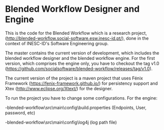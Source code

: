 # Blended Workflow Designer and Engine

This is the code for the Blended Workflow which is a research project, (http://blended-workflow.social-software.esw.inesc-id.pt/), done in the context of INESC-ID's Software Engineering group.

The master contains the current version of development, which includes the blended workflow designer and the blended workflow engine. For the first version, which comprises the engine only, you have to checkout the tag v1.0 (https://github.com/socialsoftware/blended-workflow/releases/tag/v1.0).

The current version of the project is a maven project that uses Fénix Framework (https://fenix-framework.github.io/) for persistency support and Xtex (http://www.eclipse.org/Xtext/) for the designer. 

To run the project you have to change some configurations. For the engine:

-blended-workflow\src\main\config\build.properties (Endpoints, User, password, etc)
    
-blended-workflow\src\main\config\log4j (log path file)
